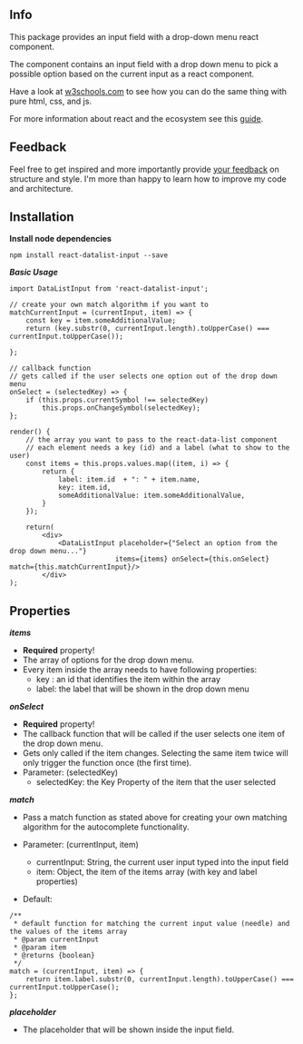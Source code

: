 ## Info

This package provides an input field with a drop-down menu react component.

The component contains an input field with a drop down menu to pick a possible option based on the current input as a react component. 

Have a look at [w3schools.com](https://www.w3schools.com/howto/howto_js_autocomplete.asp) to see how you can do the same thing with pure html, css, and js.

For more information about react and the ecosystem see this [guide](https://github.com/facebookincubator/create-react-app/blob/master/packages/react-scripts/template/README.md).

## Feedback
Feel free to get inspired and more importantly provide [your feedback](https://github.com/andrelandgraf/react-datalist-input/issues) on structure and style. I'm more than happy to learn how to improve my code and architecture.

## Installation

**Install node dependencies**

```
npm install react-datalist-input --save
```

***Basic Usage***

```
import DataListInput from 'react-datalist-input';

// create your own match algorithm if you want to
matchCurrentInput = (currentInput, item) => {
    const key = item.someAdditionalValue;
    return (key.substr(0, currentInput.length).toUpperCase() === currentInput.toUpperCase());
     
};

// callback function
// gets called if the user selects one option out of the drop down menu
onSelect = (selectedKey) => {
    if (this.props.currentSymbol !== selectedKey)
        this.props.onChangeSymbol(selectedKey);
};

render() {
    // the array you want to pass to the react-data-list component
    // each element needs a key (id) and a label (what to show to the user)
    const items = this.props.values.map((item, i) => {
        return {
            label: item.id  + ": " + item.name,
            key: item.id,
            someAdditionalValue: item.someAdditionalValue,
        }
    });
    
    return(
        <div>
            <DataListInput placeholder={"Select an option from the drop down menu..."}
                          items={items} onSelect={this.onSelect} match={this.matchCurrentInput}/>
        </div>
);
```

## Properties 

***items***

- <b>Required</b> property! 
- The array of options for the drop down menu.<br>
- Every item inside the array needs to have following properties:
    - key : an id that identifies the item within the array
    - label: the label that will be shown in the drop down menu

***onSelect***

- <b>Required</b> property! 
- The callback function that will be called if the user selects one item of the drop down menu.
- Gets only called if the item changes. Selecting the same item twice will only trigger the function once (the first time).
- Parameter: (selectedKey) 
    - selectedKey: the Key Property of the item that the user selected

***match***

- Pass a match function as stated above for creating your own matching algorithm for the autocomplete functionality.
- Parameter: (currentInput, item)
    - currentInput: String, the current user input typed into the input field
    - item: Object, the item of the items array (with key and label properties)

- Default:
```
/**
 * default function for matching the current input value (needle) and the values of the items array
 * @param currentInput
 * @param item
 * @returns {boolean}
 */
match = (currentInput, item) => {
    return item.label.substr(0, currentInput.length).toUpperCase() === currentInput.toUpperCase();
};
```

***placeholder***

- The placeholder that will be shown inside the input field. 

   